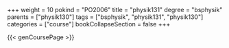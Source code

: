 +++
weight = 10
pokind = "PO2006"
title = "physik131"
degree = "bsphysik"
parents = ["physik130"]
tags = ["bsphysik", "physik131", "physik130"]
categories = ["course"]
bookCollapseSection = false
+++

{{< genCoursePage >}}
